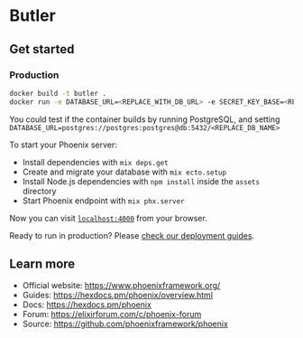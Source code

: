 # Butler

## Get started

### Production

```sh
docker build -t butler .
docker run -e DATABASE_URL=<REPLACE_WITH_DB_URL> -e SECRET_KEY_BASE=<REPLACE_WITH_SECRET_KEY> butler:latest
```

You could test if the container builds by running PostgreSQL, and setting
`DATABASE_URL=postgres://postgres:postgres@db:5432/<REPLACE_DB_NAME>`

To start your Phoenix server:

  * Install dependencies with `mix deps.get`
  * Create and migrate your database with `mix ecto.setup`
  * Install Node.js dependencies with `npm install` inside the `assets` directory
  * Start Phoenix endpoint with `mix phx.server`

Now you can visit [`localhost:4000`](http://localhost:4000) from your browser.

Ready to run in production? Please [check our deployment guides](https://hexdocs.pm/phoenix/deployment.html).

## Learn more

  * Official website: https://www.phoenixframework.org/
  * Guides: https://hexdocs.pm/phoenix/overview.html
  * Docs: https://hexdocs.pm/phoenix
  * Forum: https://elixirforum.com/c/phoenix-forum
  * Source: https://github.com/phoenixframework/phoenix
